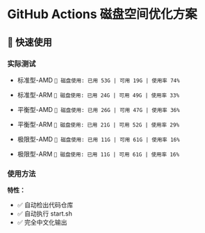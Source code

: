 # GitHub Actions 磁盘空间优化方案

## 🚀 快速使用

### 实际测试

- 标准型-AMD `💾 磁盘使用: 已用 53G | 可用 19G | 使用率 74%`
- 标准型-ARM `💾 磁盘使用: 已用 24G | 可用 49G | 使用率 33%`

- 平衡型-AMD `💾 磁盘使用: 已用 26G | 可用 47G | 使用率 36%`
- 平衡型-ARM `💾 磁盘使用: 已用 21G | 可用 52G | 使用率 29%`

- 极限型-AMD `💾 磁盘使用: 已用 11G | 可用 61G | 使用率 16%`
- 极限型-ARM `💾 磁盘使用: 已用 11G | 可用 61G | 使用率 16%`

### 使用方法

**特性：**
- ✅ 自动检出代码仓库
- ✅ 自动执行 start.sh
- ✅ 完全中文化输出
